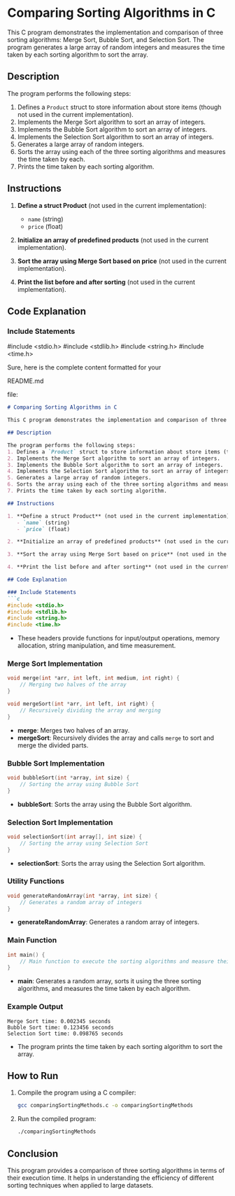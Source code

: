 # Comparing Sorting Algorithms in C

This C program demonstrates the implementation and comparison of three sorting algorithms: Merge Sort, Bubble Sort, and Selection Sort. The program generates a large array of random integers and measures the time taken by each sorting algorithm to sort the array.

## Description

The program performs the following steps:
1. Defines a `Product` struct to store information about store items (though not used in the      current implementation).
2. Implements the Merge Sort algorithm to sort an array of integers.
3. Implements the Bubble Sort algorithm to sort an array of integers.
4. Implements the Selection Sort algorithm to sort an array of integers.
5. Generates a large array of random integers.
6. Sorts the array using each of the three sorting algorithms and measures the time taken by each.
7. Prints the time taken by each sorting algorithm.

## Instructions

1. **Define a struct Product** (not used in the current implementation):
   - `name` (string)
   - `price` (float)

2. **Initialize an array of predefined products** (not used in the current implementation).

3. **Sort the array using Merge Sort based on price** (not used in the current implementation).

4. **Print the list before and after sorting** (not used in the current implementation).

## Code Explanation

### Include Statements

#include <stdio.h>
#include <stdlib.h>
#include <string.h>
#include <time.h>

Sure, here is the complete content formatted for your 

README.md

 file:

```markdown
# Comparing Sorting Algorithms in C

This C program demonstrates the implementation and comparison of three sorting algorithms: Merge Sort, Bubble Sort, and Selection Sort. The program generates a large array of random integers and measures the time taken by each sorting algorithm to sort the array.

## Description

The program performs the following steps:
1. Defines a `Product` struct to store information about store items (though not used in the current implementation).
2. Implements the Merge Sort algorithm to sort an array of integers.
3. Implements the Bubble Sort algorithm to sort an array of integers.
4. Implements the Selection Sort algorithm to sort an array of integers.
5. Generates a large array of random integers.
6. Sorts the array using each of the three sorting algorithms and measures the time taken by each.
7. Prints the time taken by each sorting algorithm.

## Instructions

1. **Define a struct Product** (not used in the current implementation):
   - `name` (string)
   - `price` (float)

2. **Initialize an array of predefined products** (not used in the current implementation).

3. **Sort the array using Merge Sort based on price** (not used in the current implementation).

4. **Print the list before and after sorting** (not used in the current implementation).

## Code Explanation

### Include Statements
```c
#include <stdio.h>
#include <stdlib.h>
#include <string.h>
#include <time.h>
```
- These headers provide functions for input/output operations, memory allocation, string manipulation, and time measurement.

### Merge Sort Implementation
```c
void merge(int *arr, int left, int medium, int right) {
    // Merging two halves of the array
}

void mergeSort(int *arr, int left, int right) {
    // Recursively dividing the array and merging
}
```
- **merge**: Merges two halves of an array.
- **mergeSort**: Recursively divides the array and calls `merge` to sort and merge the divided parts.

### Bubble Sort Implementation
```c
void bubbleSort(int *array, int size) {
    // Sorting the array using Bubble Sort
}
```
- **bubbleSort**: Sorts the array using the Bubble Sort algorithm.

### Selection Sort Implementation
```c
void selectionSort(int array[], int size) {
    // Sorting the array using Selection Sort
}
```
- **selectionSort**: Sorts the array using the Selection Sort algorithm.

### Utility Functions
```c
void generateRandomArray(int *array, int size) {
    // Generates a random array of integers
}
```
- **generateRandomArray**: Generates a random array of integers.

### Main Function
```c
int main() {
    // Main function to execute the sorting algorithms and measure their performance
}
```
- **main**: Generates a random array, sorts it using the three sorting algorithms, and measures the time taken by each algorithm.

### Example Output
```plaintext
Merge Sort time: 0.002345 seconds
Bubble Sort time: 0.123456 seconds
Selection Sort time: 0.098765 seconds
```
- The program prints the time taken by each sorting algorithm to sort the array.

## How to Run

1. Compile the program using a C compiler:
   ```sh
   gcc comparingSortingMethods.c -o comparingSortingMethods
   ```

2. Run the compiled program:
   ```sh
   ./comparingSortingMethods
   ```

## Conclusion

This program provides a comparison of three sorting algorithms in terms of their execution time. It helps in understanding the efficiency of different sorting techniques when applied to large datasets.


